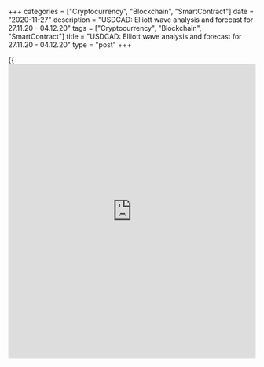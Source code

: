 +++
categories = ["Cryptocurrency", "Blockchain", "SmartContract"]
date = "2020-11-27"
description = "USDCAD: Elliott wave analysis and forecast for 27.11.20 - 04.12.20"
tags = ["Cryptocurrency", "Blockchain", "SmartContract"]
title = "USDCAD: Elliott wave analysis and forecast for 27.11.20 - 04.12.20"
type = "post"
+++

{{<iframe id="large-banner" src="https://www.bounty.group/#slide=20.0" width="100%" height="600" scrolling="no" style="border: 0px solid rgb(216, 221, 230); border-radius: 3px;">}}

2020-11-27

2020-11-27

USDCAD: Elliott wave analysis and forecast for 27.11.20 – 04.12.20Alex
Geuta

 **Main scenario:** consider short positions from corrections below the
level of 1.3114 with a target of 1.2800 – 1.2650.

 **Alternative scenario:** breakout and consolidation above the level of
1.3114 will allow the pair to continue rising to the levels of 1.3301 –
1.3384.

 **Analysis:** Daily time frame: wave (С) of 4 of larger degree
continues developing, with the first wave 1 of (C) formed inside.
Presumably, a local correction is completed as wave 2 of (C) on the H4
time frame. Apparently, the third wave 3 of (C) is forming on the H1
time frame. Inside it, there is the first wave of smaller degree i of 3
formed, an ascending correction developed as wave ii of 3, and there is
the third wave iii of 3 developing. If the presumption is correct, the
pair will continue to drop to the levels of 1.2800 – 1.2650. The level
of 1.3114 is critical in this scenario, as the breakout will enable the
pair to continue rising to the levels of 1.3301 – 1.3384.

* * *

* * *

[USDCAD][1] current rate in the Forex market:

USDCAD = 1.29901

1-day change

-0.00255 (-0.2%)

Open an account with a reliable broker and start earning money on an
easy-to-use platform in the global foreign exchange market.

[ Open account ][2]



## Price chart of USDCAD in real time mode

The content of this article reflects the author’s opinion and does not
necessarily reflect the official position of LiteForex. The material
published on this page is provided for informational purposes only and
should not be considered as the provision of investment advice for the
purposes of Directive 2004/39/EC.

Rate this article:

{{value}}

( {{count}} {{title}} )

   1. my.lite.forex/trading/chart?symbol=USDCAD&returnUrl=true
   2. my.liteforex.com/?category=analysts-opinions&slug=usdcad-elliott-wave-analysis-and-forecast-for-271120-041220&openPopup=%2Fregistration%2Fpopup